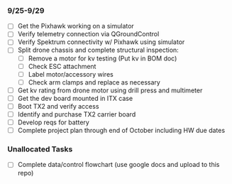 ### 9/25-9/29
- [ ] Get the Pixhawk working on a simulator
- [ ] Verify telemetry connection via QGroundControl
- [ ] Verify Spektrum connectivity w/ Pixhawk using simulator
- [ ] Split drone chassis and complete structural inspection: 
    - [ ] Remove a motor for kv testing (Put kv in BOM doc)
    - [ ] Check ESC attachment
    - [ ] Label motor/accessory wires
    - [ ] Check arm clamps and replace as necessary
- [ ] Get kv rating from drone motor using drill press and multimeter
- [ ] Get the dev board mounted in ITX case
- [ ] Boot TX2 and verify access
- [ ] Identify and purchase TX2 carrier board
- [ ] Develop reqs for battery
- [ ] Complete project plan through end of October including HW due dates

### Unallocated Tasks
- [ ] Complete data/control flowchart (use google docs and upload to this repo)
